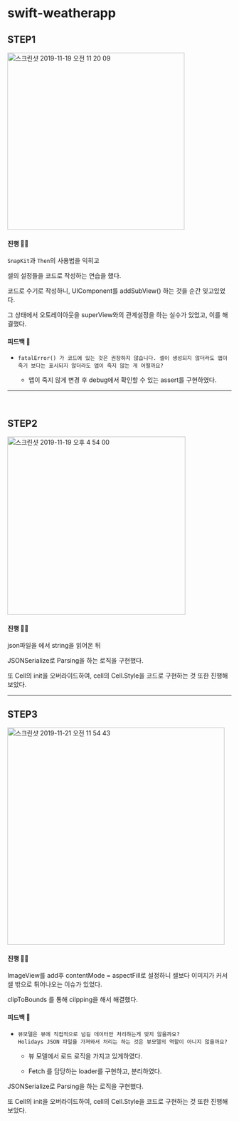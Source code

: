 # swift-weatherapp


## STEP1

<img width="398" alt="스크린샷 2019-11-19 오전 11 20 09" src="https://user-images.githubusercontent.com/39197978/69110609-99e1d680-0abe-11ea-86f8-cd2237bff96c.png">



#### 진행 🏃‍♀️

`SnapKit`과 `Then`의 사용법을 익히고

셀의 설정들을 코드로 작성하는 연습을 했다.

코드로 수기로 작성하니, UIComponent를 addSubView() 하는 것을 순간 잊고있었다.

그 상태에서 오토레이아웃을 superView와의 관계설정을 하는 실수가 있었고, 이를 해결했다.



#### 피드백 🧐

- ```
  fatalError() 가 코드에 있는 것은 권장하지 않습니다. 셀이 생성되지 않더라도 앱이 죽기 보다는 표시되지 않더라도 앱이 죽지 않는 게 어떨까요?
  ```

  - 앱이 죽지 않게 변경 후 debug에서 확인할 수 있는 assert를 구현하였다.

---

<br>

## STEP2

<img width="400" alt="스크린샷 2019-11-19 오후 4 54 00" src="https://user-images.githubusercontent.com/39197978/69127205-358a3b80-0aed-11ea-849b-00707b6053b5.png">

#### 진행 🏃‍♂️

json파일을 에서 string을 읽어온 뒤

JSONSerialize로  Parsing을 하는 로직을 구현했다.

또 Cell의 init을 오버라이드하여, cell의 Cell.Style을 코드로 구현하는 것 또한 진행해보았다.



---

## STEP3

<img width="488" alt="스크린샷 2019-11-21 오전 11 54 43" src="https://user-images.githubusercontent.com/39197978/69300174-cc720780-0c55-11ea-8352-5aa8237a405c.png">

#### 진행 🏃‍♂️

ImageView를 add후 contentMode = aspectFill로 설정하니 셀보다 이미지가 커서 셀 밖으로 튀어나오는 이슈가 있었다.

clipToBounds 를 통해 cilpping을 해서 해결했다.

#### 피드백 🧐

- ```
  뷰모델은 뷰에 직접적으로 넘길 데이터만 처리하는게 맞지 않을까요?
  Holidays JSON 파일을 가져와서 처리는 하는 것은 뷰모델의 역할이 아니지 않을까요?
  ```

  - 뷰 모델에서 로드 로직을 가지고 있게하였다.

  - Fetch 를 담당하는 loader를 구현하고,  분리하였다.

    

JSONSerialize로  Parsing을 하는 로직을 구현했다.

또 Cell의 init을 오버라이드하여, cell의 Cell.Style을 코드로 구현하는 것 또한 진행해보았다.